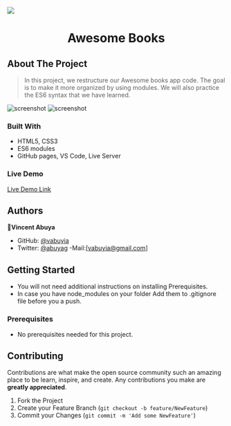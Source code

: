 ![](https://img.shields.io/badge/Microverse-blueviolet)

<h1 align="center">Awesome Books</h1>

## About The Project

> In this project, we restructure our Awesome books app code. The goal is to make it more organized by using modules. We will also practice the ES6 syntax that we have learned.

![screenshot](Assets/Screenshot1.png)
![screenshot](Assets/Screenshot2.png)

### Built With

- HTML5, CSS3
- ES6 modules
- GitHub pages, VS Code, Live Server

### Live Demo

[Live Demo Link]( https://vabuyia.github.io/AwesomeBooks-with-ES6/)

## Authors

👤**Vincent Abuya**

- GitHub: [@vabuyia](https://github.com/vabuyia)
- Twitter: [@abuyag](https://twitter.com/abuyag)
  -Mail:[vabuyia@gmail.com]

## Getting Started

- You will not need additional instructions on installing Prerequisites.
- In case you have node_modules on your folder Add them to .gitignore file before you a push.

### Prerequisites

- No prerequisites needed for this project.

## Contributing

Contributions are what make the open source community such an amazing place to be learn, inspire, and create. Any contributions you make are **greatly appreciated**.

1. Fork the Project
2. Create your Feature Branch (`git checkout -b feature/NewFeature`)
3. Commit your Changes (`git commit -m 'Add some NewFeature'`)
